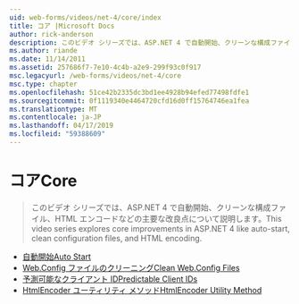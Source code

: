 ```yaml
---
uid: web-forms/videos/net-4/core/index
title: コア |Microsoft Docs
author: rick-anderson
description: このビデオ シリーズでは、ASP.NET 4 で自動開始、クリーンな構成ファイル、HTML エンコードなどの主要な改良点について説明します。
ms.author: riande
ms.date: 11/14/2011
ms.assetid: 257686f7-7e10-4c4b-a2e9-299f93c0f917
msc.legacyurl: /web-forms/videos/net-4/core
msc.type: chapter
ms.openlocfilehash: 51ce42b2335dc3bd1ee4928b94efed77498fdfe1
ms.sourcegitcommit: 0f1119340e4464720cfd16d0ff15764746ea1fea
ms.translationtype: MT
ms.contentlocale: ja-JP
ms.lasthandoff: 04/17/2019
ms.locfileid: "59388609"
---
```

# <a name="core"></a><span data-ttu-id="aadf6-103">コア</span><span class="sxs-lookup"><span data-stu-id="aadf6-103">Core</span></span>

> <span data-ttu-id="aadf6-104">このビデオ シリーズでは、ASP.NET 4 で自動開始、クリーンな構成ファイル、HTML エンコードなどの主要な改良点について説明します。</span><span class="sxs-lookup"><span data-stu-id="aadf6-104">This video series explores core improvements in ASP.NET 4 like auto-start, clean configuration files, and HTML encoding.</span></span>


- [<span data-ttu-id="aadf6-105">自動開始</span><span class="sxs-lookup"><span data-stu-id="aadf6-105">Auto Start</span></span>](aspnet-4-quick-hit-auto-start.md)
- [<span data-ttu-id="aadf6-106">Web.Config ファイルのクリーニング</span><span class="sxs-lookup"><span data-stu-id="aadf6-106">Clean Web.Config Files</span></span>](aspnet-4-quick-hit-clean-webconfig-files.md)
- [<span data-ttu-id="aadf6-107">予測可能なクライアント ID</span><span class="sxs-lookup"><span data-stu-id="aadf6-107">Predictable Client IDs</span></span>](aspnet-4-quick-hit-predictable-client-ids.md)
- [<span data-ttu-id="aadf6-108">HtmlEncoder ユーティリティ メソッド</span><span class="sxs-lookup"><span data-stu-id="aadf6-108">HtmlEncoder Utility Method</span></span>](aspnet-4-quick-hit-the-htmlencoder-utility-method.md)
